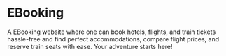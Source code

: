 # EBooking
A EBooking website where one can book hotels, flights, and train tickets hassle-free and find perfect accommodations, compare flight prices, and reserve train seats with ease. Your adventure starts here!
